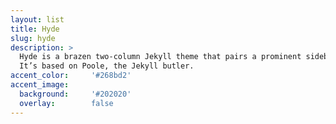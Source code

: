 ```yaml
---
layout: list
title: Hyde
slug: hyde
description: >
  Hyde is a brazen two-column Jekyll theme that pairs a prominent sidebar with uncomplicated content.
  It’s based on Poole, the Jekyll butler.
accent_color:     '#268bd2'
accent_image:
  background:     '#202020'
  overlay:        false
---
```

